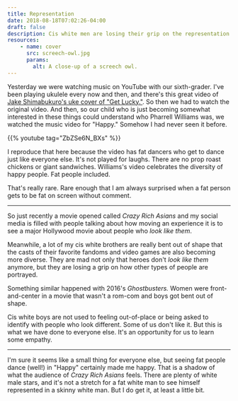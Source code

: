 ```yaml
---
title: Representation
date: 2018-08-18T07:02:26-04:00
draft: false
description: Cis white men are losing their grip on the representation of themselves and others in our media. 
resources:
    - name: cover
      src: screech-owl.jpg
      params:
        alt: A close-up of a screech owl.
---
```


Yesterday we were watching music on YouTube with our sixth-grader. I've been playing ukulele every now and then, and there's this great video of [Jake Shimabukuro's uke cover of "Get Lucky."](https://www.youtube.com/watch?v=VbTrdj7vPGU). So then we had to watch the original video. And then, so our child who is just becoming somewhat interested in these things could understand who Pharrell Williams was, we watched the music video for "Happy." Somehow I had never seen it before.

{{% youtube tag="ZbZSe6N_BXs" %}}

I reproduce that here because the video has fat dancers who get to dance just like everyone else. It's not played for laughs. There are no prop roast chickens or giant sandwiches. Williams's video celebrates the diversity of happy people. Fat people included.

That's really rare. Rare enough that I am always surprised when a fat person gets to be fat on screen without comment.

---

So just recently a movie opened called _Crazy Rich Asians_ and my social media is filled with people talking about how moving an experience it is to see a major Hollywood movie about people who _look like them_. 

Meanwhile, a lot of my cis white brothers are really bent out of shape that the casts of their favorite fandoms and video games are also becoming more diverse. They are mad not only that heroes don't _look like them_ anymore, but they are losing a grip on how other types of people are portrayed. 

Something similar happened with 2016's _Ghostbusters._ Women were front-and-center in a movie that wasn't a rom-com and boys got bent out of shape. 

Cis white boys are not used to feeling out-of-place or being asked to identify with people who look different. Some of us don't like it. But this is what we have done to everyone else. It's an opportunity for us to learn some empathy.

---

I'm sure it seems like a small thing for everyone else, but seeing fat people dance (well!) in "Happy" certainly made me happy. That is a shadow of what the audience of _Crazy Rich Asians_ feels. There are plenty of white male stars, and it's not a stretch for a fat white man to see himself represented in a skinny white man. But I do get it, at least a little bit. 

